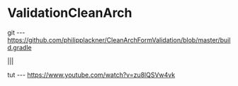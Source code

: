 ﻿# ValidationCleanArch


git --- https://github.com/philipplackner/CleanArchFormValidation/blob/master/build.gradle

||\|



tut --- https://www.youtube.com/watch?v=zu8lQSVw4vk
